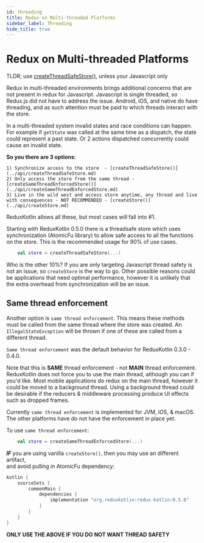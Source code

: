 ```yaml
---
id: threading
title: Redux on Multi-threaded Platforms
sidebar_label: Threading
hide_title: true
---
```


# Redux on Multi-threaded Platforms

TLDR; use [createThreadSafeStore()](../api/createThreadSafeStore.md), unless your Javascript only

Redux in multi-threaded environments brings additional concerns that are not present in redux
for Javascript.  Javascript is single threaded, so Redux.js did not have to address the issue.
Android, iOS, and native do have threading, and as such attention must be paid to which threads interact with the store.

In a multi-threaded system invalid states and race conditions can happen.
For example if `getState` was called at the same time as a dispatch, the state could represent a past
state.  Or 2 actions dispatched concurrently could cause an invalid state.

**So you there are 3 options:**

    1) Synchronize access to the store  - [createThreadSafeStore()](../api/createThreadSafeStore.md)
    2) Only access the store from the same thread - [createSameThreadEnforcedStore()](../api/createSameThreadEnforcedStore.md)
    3) Live in the wild west and access store anytime, any thread and live with consequences - NOT RECOMMENDED - [createStore()](../api/createStore.md)

ReduxKotlin allows all these, but most cases will fall into #1.

Starting with ReduxKotlin 0.5.0 there is a threadsafe store which uses synchronization (AtomicFu library)
to allow safe access to all the functions on the store.  This is the recommended usage for 90% of use cases.

```kotlin
    val store = createThreadSafeStore(...)
```

Who is the other 10%? If you are only targeting Javascript thread safety is not an issue, so
`createStore` is the way to go.  Other possible reasons could be applications that need optimal
performance, however it is unlikely that the extra overhead from synchronization will be an issue.

## Same thread enforcement

Another option is `same thread enforcement`. This means these methods must be called from the same thread where
the store was created.  An `IllegalStateException` will be thrown if one of these are called from a 
different thread.


`Same thread enforcement` was the default behavior for ReduxKotlin 0.3.0 - 0.4.0.

Note that this is __SAME__ thread enforcement - not __MAIN__ thread enforcement.  ReduxKotlin does not
force you to use the main thread, although you can if you'd like.  Most mobile applications do redux on the main
thread, however it could be moved to a background thread.  Using a background thread could be desirable 
if the reducers & middleware processing produce UI effects such as dropped frames.

Currently `same thread enforcement` is implemented for JVM, iOS, & macOS.  The other platforms
have do not have the enforcement in place yet.

To use `same thread enforcement`:
```kotlin
    val store = createSameThreadEnforcedStore(...)
```


***IF*** you are using vanilla `createStore()`, then you may use an different artifact,  
and avoid pulling in AtomicFu dependency:

```groovy
kotlin {
    sourceSets {
        commonMain {
            dependencies {
                implementation "org.reduxkotlin:redux-kotlin:0.5.0"
            }
        }
    }
}
```
**ONLY USE THE ABOVE IF YOU DO NOT WANT THREAD SAFETY**


